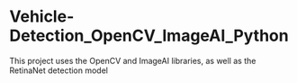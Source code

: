# Vehicle-Detection_OpenCV_ImageAI_Python

This project uses the OpenCV and ImageAI libraries, as well as the RetinaNet detection model
